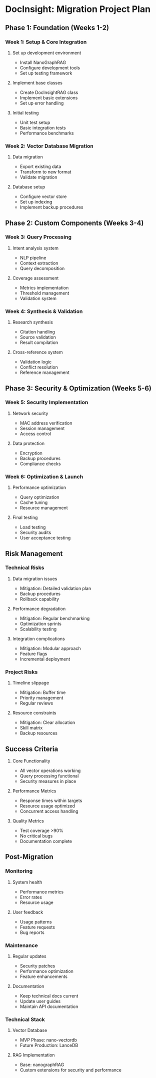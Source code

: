 # DocInsight: Migration Project Plan

## Phase 1: Foundation (Weeks 1-2)

### Week 1: Setup & Core Integration
1. Set up development environment
   - Install NanoGraphRAG
   - Configure development tools
   - Set up testing framework

2. Implement base classes
   - Create DocInsightRAG class
   - Implement basic extensions
   - Set up error handling

3. Initial testing
   - Unit test setup
   - Basic integration tests
   - Performance benchmarks

### Week 2: Vector Database Migration
1. Data migration
   - Export existing data
   - Transform to new format
   - Validate migration

2. Database setup
   - Configure vector store
   - Set up indexing
   - Implement backup procedures

## Phase 2: Custom Components (Weeks 3-4)

### Week 3: Query Processing
1. Intent analysis system
   - NLP pipeline
   - Context extraction
   - Query decomposition

2. Coverage assessment
   - Metrics implementation
   - Threshold management
   - Validation system

### Week 4: Synthesis & Validation
1. Research synthesis
   - Citation handling
   - Source validation
   - Result compilation

2. Cross-reference system
   - Validation logic
   - Conflict resolution
   - Reference management

## Phase 3: Security & Optimization (Weeks 5-6)

### Week 5: Security Implementation
1. Network security
   - MAC address verification
   - Session management
   - Access control

2. Data protection
   - Encryption
   - Backup procedures
   - Compliance checks

### Week 6: Optimization & Launch
1. Performance optimization
   - Query optimization
   - Cache tuning
   - Resource management

2. Final testing
   - Load testing
   - Security audits
   - User acceptance testing

## Risk Management

### Technical Risks
1. Data migration issues
   - Mitigation: Detailed validation plan
   - Backup procedures
   - Rollback capability

2. Performance degradation
   - Mitigation: Regular benchmarking
   - Optimization sprints
   - Scalability testing

3. Integration complications
   - Mitigation: Modular approach
   - Feature flags
   - Incremental deployment

### Project Risks
1. Timeline slippage
   - Mitigation: Buffer time
   - Priority management
   - Regular reviews

2. Resource constraints
   - Mitigation: Clear allocation
   - Skill matrix
   - Backup resources

## Success Criteria
1. Core Functionality
   - All vector operations working
   - Query processing functional
   - Security measures in place

2. Performance Metrics
   - Response times within targets
   - Resource usage optimized
   - Concurrent access handling

3. Quality Metrics
   - Test coverage >90%
   - No critical bugs
   - Documentation complete

## Post-Migration

### Monitoring
1. System health
   - Performance metrics
   - Error rates
   - Resource usage

2. User feedback
   - Usage patterns
   - Feature requests
   - Bug reports

### Maintenance
1. Regular updates
   - Security patches
   - Performance optimization
   - Feature enhancements

2. Documentation
   - Keep technical docs current
   - Update user guides
   - Maintain API documentation
### Technical Stack
1. Vector Database
   - MVP Phase: nano-vectordb
   - Future Production: LanceDB
   
2. RAG Implementation
   - Base: nanographRAG
   - Custom extensions for security and performance
